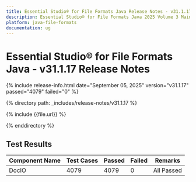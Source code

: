 ```yaml
---
title: Essential Studio® for File Formats Java Release Notes - v31.1.17
description: Essential Studio® for File Formats Java 2025 Volume 3 Main Release - Release Notes - v31.1.17
platform: java-file-formats
documentation: ug
---
```


# Essential Studio® for File Formats Java - v31.1.17 Release Notes 

{% include release-info.html date="September 05, 2025"  version="v31.1.17" passed="4079" failed="0" %}

{% directory path: _includes/release-notes/v31.1.17 %}

{% include {{file.url}} %}

{% enddirectory %}

## Test Results

| Component Name | Test Cases | Passed | Failed | Remarks |
|---------------|------------|--------|--------|---------|
| DocIO | 4079 | 4079 | 0 | All Passed |